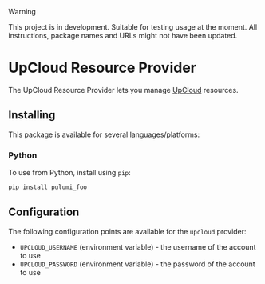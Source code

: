 > [!WARNING]
> This project is in development. Suitable for testing usage at the moment. All instructions, package names and URLs might not have been updated.

# UpCloud Resource Provider

The UpCloud Resource Provider lets you manage [UpCloud](https://upcloud.com/) resources.

## Installing

This package is available for several languages/platforms:

<!--
### Node.js (JavaScript/TypeScript)

To use from JavaScript or TypeScript in Node.js, install using either `npm`:

```bash
npm install @pulumi/foo
```

or `yarn`:

```bash
yarn add @pulumi/foo
```
-->

### Python

To use from Python, install using `pip`:

```bash
pip install pulumi_foo
```

<!--
### Go

To use from Go, use `go get` to grab the latest version of the library:

```bash
go get github.com/pulumi/pulumi-foo/sdk/go/...
```

### .NET

To use from .NET, install using `dotnet add package`:

```bash
dotnet add package Pulumi.Foo
```
-->

## Configuration

The following configuration points are available for the `upcloud` provider:

- `UPCLOUD_USERNAME` (environment variable) - the username of the account to use
- `UPCLOUD_PASSWORD` (environment variable) - the password of the account to use

<!--
## Reference

For detailed reference documentation, please visit [the Pulumi registry](https://www.pulumi.com/registry/packages/foo/api-docs/).
-->
